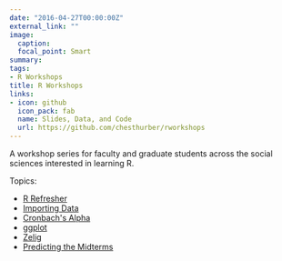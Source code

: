 ```yaml
---
date: "2016-04-27T00:00:00Z"
external_link: ""
image:
  caption:
  focal_point: Smart
summary: 
tags:
- R Workshops
title: R Workshops
links:
- icon: github
  icon_pack: fab
  name: Slides, Data, and Code
  url: https://github.com/chesthurber/rworkshops
---
```


A workshop series for faculty and graduate students across the social sciences interested in learning R. 

Topics:

- [R Refresher](https://github.com/chesthurber/rworkshops/tree/master/Refresher)
- [Importing Data](https://github.com/chesthurber/rworkshops/tree/master/Importing)
- [Cronbach's Alpha](https://github.com/chesthurber/rworkshops/tree/master/Cronbach's_Alpha)
- [ggplot](https://github.com/chesthurber/rworkshops/tree/master/ggplot)
- [Zelig](https://github.com/chesthurber/rworkshops/tree/master/Zelig)
- [Predicting the Midterms](https://github.com/chesthurber/rworkshops/tree/master/Midterms)